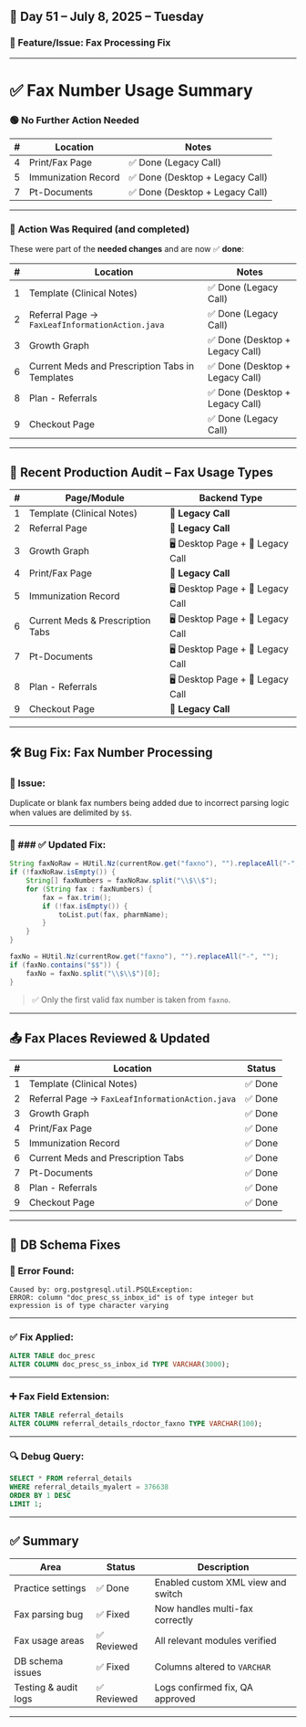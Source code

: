 ## 📄 Day 51 – July 8, 2025 – Tuesday

### 🔧 Feature/Issue: Fax Processing Fix

---

# ✅ **Fax Number Usage Summary**

### 🟢 **No Further Action Needed**


| # | Location            | Notes                          |
| - | ------------------- | ------------------------------ |
| 4 | Print/Fax Page      | ✅ Done (Legacy Call)           |
| 5 | Immunization Record | ✅ Done (Desktop + Legacy Call) |
| 7 | Pt-Documents        | ✅ Done (Desktop + Legacy Call) |

---

### 🔧 **Action Was Required (and completed)**

These were part of the **needed changes** and are now ✅ **done**:

| # | Location                                        | Notes                          |
| - | ----------------------------------------------- | ------------------------------ |
| 1 | Template (Clinical Notes)                       | ✅ Done (Legacy Call)           |
| 2 | Referral Page → `FaxLeafInformationAction.java` | ✅ Done (Legacy Call)           |
| 3 | Growth Graph                                    | ✅ Done (Desktop + Legacy Call) |
| 6 | Current Meds and Prescription Tabs in Templates | ✅ Done (Desktop + Legacy Call) |
| 8 | Plan - Referrals                                | ✅ Done (Desktop + Legacy Call) |
| 9 | Checkout Page                                   | ✅ Done (Legacy Call)           |

---

## 📡 **Recent Production Audit – Fax Usage Types**

| # | Page/Module                      | Backend Type                      |
| - | -------------------------------- | --------------------------------- |
| 1 | Template (Clinical Notes)        | 🧱 **Legacy Call**                |
| 2 | Referral Page                    | 🧱 **Legacy Call**                |
| 3 | Growth Graph                     | 🖥️ Desktop Page + 🧱 Legacy Call |
| 4 | Print/Fax Page                   | 🧱 **Legacy Call**                |
| 5 | Immunization Record              | 🖥️ Desktop Page + 🧱 Legacy Call |
| 6 | Current Meds & Prescription Tabs | 🖥️ Desktop Page + 🧱 Legacy Call |
| 7 | Pt-Documents                     | 🖥️ Desktop Page + 🧱 Legacy Call |
| 8 | Plan - Referrals                 | 🖥️ Desktop Page + 🧱 Legacy Call |
| 9 | Checkout Page                    | 🧱 **Legacy Call**                |

---

## 🛠️ Bug Fix: Fax Number Processing

### 🐞 Issue:

Duplicate or blank fax numbers being added due to incorrect parsing logic when values are delimited by `$$`.

---

### 🧪 ### ✅ Updated Fix:

```java
String faxNoRaw = HUtil.Nz(currentRow.get("faxno"), "").replaceAll("-", "");
if (!faxNoRaw.isEmpty()) {
    String[] faxNumbers = faxNoRaw.split("\\$\\$");
    for (String fax : faxNumbers) {
        fax = fax.trim();
        if (!fax.isEmpty()) {
            toList.put(fax, pharmName); 
        }
    }
}
```



```java
faxNo = HUtil.Nz(currentRow.get("faxno"), "").replaceAll("-", "");
if (faxNo.contains("$$")) {
    faxNo = faxNo.split("\\$\\$")[0];
}
```

> ✅ Only the first valid fax number is taken from `faxno`.

---

## 📤 Fax Places Reviewed & Updated

| # | Location                                        | Status |
| - | ----------------------------------------------- | ------ |
| 1 | Template (Clinical Notes)                       | ✅ Done |
| 2 | Referral Page → `FaxLeafInformationAction.java` | ✅ Done |
| 3 | Growth Graph                                    | ✅ Done |
| 4 | Print/Fax Page                                  | ✅ Done |
| 5 | Immunization Record                             | ✅ Done |
| 6 | Current Meds and Prescription Tabs              | ✅ Done |
| 7 | Pt-Documents                                    | ✅ Done |
| 8 | Plan - Referrals                                | ✅ Done |
| 9 | Checkout Page                                   | ✅ Done |

---

## 🧾 DB Schema Fixes

### 🚨 Error Found:

```
Caused by: org.postgresql.util.PSQLException:
ERROR: column "doc_presc_ss_inbox_id" is of type integer but expression is of type character varying
```

---

### ✅ Fix Applied:

```sql
ALTER TABLE doc_presc
ALTER COLUMN doc_presc_ss_inbox_id TYPE VARCHAR(3000);
```

---

### ➕ Fax Field Extension:

```sql
ALTER TABLE referral_details
ALTER COLUMN referral_details_rdoctor_faxno TYPE VARCHAR(100);
```

---

### 🔍 Debug Query:

```sql
SELECT * FROM referral_details
WHERE referral_details_myalert = 376638
ORDER BY 1 DESC
LIMIT 1;
```

---

## ✅ Summary

| Area                 | Status     | Description                        |
| -------------------- | ---------- | ---------------------------------- |
| Practice settings    | ✅ Done     | Enabled custom XML view and switch |
| Fax parsing bug      | ✅ Fixed    | Now handles multi-fax correctly    |
| Fax usage areas      | ✅ Reviewed | All relevant modules verified      |
| DB schema issues     | ✅ Fixed    | Columns altered to `VARCHAR`       |
| Testing & audit logs | ✅ Reviewed | Logs confirmed fix, QA approved    |

---


